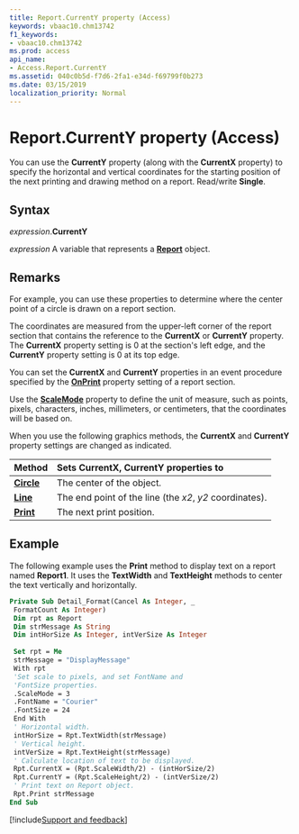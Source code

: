 ```yaml
---
title: Report.CurrentY property (Access)
keywords: vbaac10.chm13742
f1_keywords:
- vbaac10.chm13742
ms.prod: access
api_name:
- Access.Report.CurrentY
ms.assetid: 040c0b5d-f7d6-2fa1-e34d-f69799f0b273
ms.date: 03/15/2019
localization_priority: Normal
---
```



# Report.CurrentY property (Access)

You can use the **CurrentY** property (along with the **CurrentX** property) to specify the horizontal and vertical coordinates for the starting position of the next printing and drawing method on a report. Read/write **Single**.


## Syntax

_expression_.**CurrentY**

_expression_ A variable that represents a **[Report](Access.Report.md)** object.


## Remarks

For example, you can use these properties to determine where the center point of a circle is drawn on a report section.

The coordinates are measured from the upper-left corner of the report section that contains the reference to the **CurrentX** or **CurrentY** property. The **CurrentX** property setting is 0 at the section's left edge, and the **CurrentY** property setting is 0 at its top edge.

You can set the **CurrentX** and **CurrentY** properties in an event procedure specified by the **[OnPrint](Access.Section.OnPrint.md)** property setting of a report section.

Use the **[ScaleMode](Access.Report.ScaleMode.md)** property to define the unit of measure, such as points, pixels, characters, inches, millimeters, or centimeters, that the coordinates will be based on.

When you use the following graphics methods, the **CurrentX** and **CurrentY** property settings are changed as indicated.

|Method|Sets CurrentX, CurrentY properties to|
|:-----|:-----|
|**[Circle](Access.Report.Circle.md)**|The center of the object.|
|**[Line](Access.Report.Line.md)**|The end point of the line (the _x2_, _y2_ coordinates).|
|**[Print](Access.Report.Print.md)**|The next print position.|

## Example

The following example uses the **Print** method to display text on a report named **Report1**. It uses the **TextWidth** and **TextHeight** methods to center the text vertically and horizontally.

```vb
Private Sub Detail_Format(Cancel As Integer, _ 
 FormatCount As Integer) 
 Dim rpt as Report 
 Dim strMessage As String 
 Dim intHorSize As Integer, intVerSize As Integer 
 
 Set rpt = Me 
 strMessage = "DisplayMessage" 
 With rpt 
 'Set scale to pixels, and set FontName and 
 'FontSize properties. 
 .ScaleMode = 3 
 .FontName = "Courier" 
 .FontSize = 24 
 End With 
 ' Horizontal width. 
 intHorSize = Rpt.TextWidth(strMessage) 
 ' Vertical height. 
 intVerSize = Rpt.TextHeight(strMessage) 
 ' Calculate location of text to be displayed. 
 Rpt.CurrentX = (Rpt.ScaleWidth/2) - (intHorSize/2) 
 Rpt.CurrentY = (Rpt.ScaleHeight/2) - (intVerSize/2) 
 ' Print text on Report object. 
 Rpt.Print strMessage 
End Sub
```



[!include[Support and feedback](~/includes/feedback-boilerplate.md)]